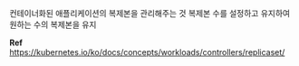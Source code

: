 컨테이너화된 애플리케이션의 복제본을 관리해주는 것
복제본 수를 설정하고 유지하여 원하는 수의 복제본을 유지

**Ref**
https://kubernetes.io/ko/docs/concepts/workloads/controllers/replicaset/